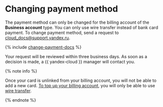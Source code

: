 # Changing payment method

The payment method can only be changed for the billing account of the **Business account** type. You can only use wire transfer instead of bank card payment. To change payment method, send a request to [cloud_docs@support.yandex.ru](mailto:cloud_docs@support.yandex.ru).



{% include [change-payment-docs](../_includes/change-payment-docs.md) %}


Your request will be reviewed within three business days. As soon as a decision is made, a {{ yandex-cloud }} manager will contact you.

{% note info %}

Once your card is unlinked from your billing account, you will not be able to add a new card. [To top up your billing account](../operations/pay-the-bill.md), you will only be able to use [wire transfer](../payment/payment-methods-business.md).

{% endnote %}
